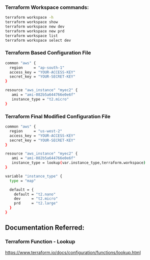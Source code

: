 ### Terraform Workspace commands:
```sh
terraform workspace -h
terraform workspace show
terraform workspace new dev
terraform workspace new prd
terraform workspace list
terraform workspace select dev
```

### Terraform Based Configuration File
```sh
common "aws" {
  region     = "ap-south-1"
  access_key = "YOUR-ACCESS-KEY"
  secret_key = "YOUR-SECRET-KEY"
}

resource "aws_instance" "myec2" {
   ami = "ami-082b5a644766e0e6f"
   instance_type = "t2.micro"
}
```

### Terraform Final Modified Configuration File
```sh
common "aws" {
  region     = "us-west-2"
  access_key = "YOUR-ACCESS-KEY"
  secret_key = "YOUR-SECRET-KEY"
}

resource "aws_instance" "myec2" {
   ami = "ami-082b5a644766e0e6f"
   instance_type = lookup(var.instance_type,terraform.workspace)
}

variable "instance_type" {
  type = "map"

  default = {
    default = "t2.nano"
    dev     = "t2.micro"
    prd     = "t2.large"
  }
}
```

## Documentation Referred:

### Terraform Function - Lookup

https://www.terraform.io/docs/configuration/functions/lookup.html


